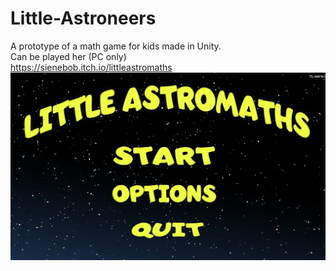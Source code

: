 # Little-Astroneers  
A prototype of a math game for kids made in Unity.  
Can be played her (PC only)  
https://sienebob.itch.io/littleastromaths
![alt text](https://github.com/sienebob/Little-Astroneers/blob/master/astromath.jpg?raw=true)
